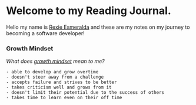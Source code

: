 # Welcome to my Reading Journal.

Hello my name is [Rexie Esmeralda](https://github.com/esmerexie) and these are my notes on my journey to becoming a software developer!

### Growth Mindset

*What does [growth mindset](https://www.atlassian.com/blog/inside-atlassian/growth-mindset) mean to me?*

```
- able to develop and grow overtime
- doesn't steer away from a challenge 
- accepts failure and strives to be better
- takes criticism well and grows from it
- doesn't limit their potential due to the success of others 
- takes time to learn even on their off time

```

